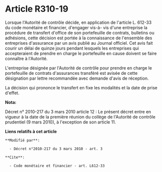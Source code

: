 # Article R310-19

Lorsque l'Autorité de contrôle décide, en application de l'article L. 612-33 du code monétaire et financier, d'engager vis-à-
vis d'une entreprise la procédure de transfert d'office de son portefeuille de contrats, bulletins ou adhésions, cette
décision est portée à la connaissance de l'ensemble des entreprises d'assurance par un avis publié au Journal officiel. Cet
avis fait courir un délai de quinze jours pendant lesquels les entreprises qui accepteraient de prendre en charge le
portefeuille en cause doivent se faire connaître à l'Autorité.

L'entreprise désignée par l'Autorité de contrôle pour prendre en charge le portefeuille de contrats d'assurances transféré
est avisée de cette désignation par lettre recommandée avec demande d'avis de réception.

La décision qui prononce le transfert en fixe les modalités et la date de prise d'effet.

**Nota:**

Décret n° 2010-217 du 3 mars 2010 article 12 : Le présent décret entre en vigueur à la date de la première réunion du collège
de l'Autorité de contrôle prudentiel (9 mars 2010), à l'exception de son article 11.

**Liens relatifs à cet article**

	**Modifié par**:

	  - Décret n°2010-217 du 3 mars 2010 - art. 3

	**Cite**:

	  - Code monétaire et financier - art. L612-33
